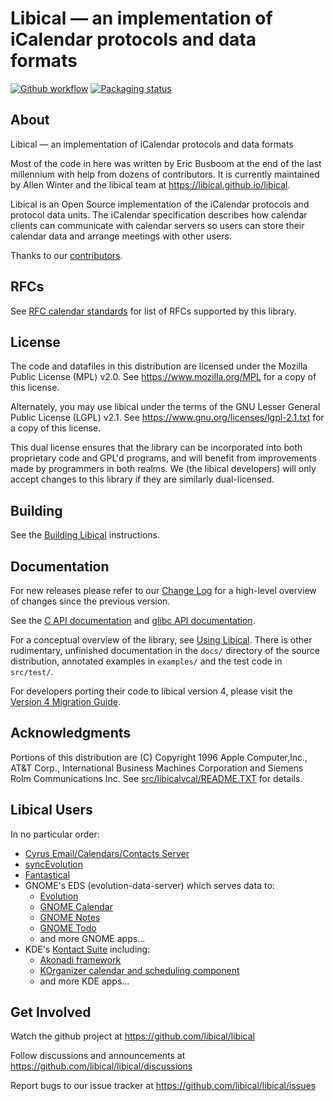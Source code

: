 # Libical — an implementation of iCalendar protocols and data formats

[![Github workflow](https://github.com/libical/libical/actions/workflows/build.yml/badge.svg)](https://github.com/libical/libical/actions)
[![Packaging status](https://repology.org/badge/tiny-repos/libical.svg)](https://repology.org/metapackage/libical)

## About

Libical — an implementation of iCalendar protocols and data formats

Most of the code in here was written by Eric Busboom at the end
of the last millennium with help from dozens of contributors.
It is currently maintained by Allen Winter and the libical team
at <https://libical.github.io/libical>.

Libical is an Open Source implementation of the iCalendar protocols
and protocol data units. The iCalendar specification describes how
calendar clients can communicate with calendar servers so users can
store their calendar data and arrange meetings with other users.

Thanks to our [contributors](CONTRIBUTORS.md).

## RFCs

See [RFC calendar standards](docs/rfcs.md) for list of RFCs supported by this library.

## License

The code and datafiles in this distribution are licensed under the
Mozilla Public License (MPL) v2.0. See <https://www.mozilla.org/MPL>
for a copy of this license.

Alternately, you may use libical under the terms of the GNU Lesser
General Public License (LGPL) v2.1. See <https://www.gnu.org/licenses/lgpl-2.1.txt>
for a copy of this license.

This dual license ensures that the library can be incorporated into
both proprietary code and GPL'd programs, and will benefit from improvements
made by programmers in both realms. We (the libical developers) will only
accept changes to this library if they are similarly dual-licensed.

## Building

See the [Building Libical](INSTALL.md) instructions.

## Documentation

For new releases please refer to our [Change Log](CHANGELOG.md) for a high-level
overview of changes since the previous version.

See the [C API documentation](https://libical.github.io/libical/v4/apidocs/) and
[glibc API documentation](https://libical.github.io/libical/v4/libical-glib/).

For a conceptual overview of the library, see [Using Libical](docs/UsingLibical.md).
There is other rudimentary, unfinished documentation in the `docs/` directory of the
source distribution, annotated examples in `examples/` and the test code in `src/test/`.

For developers porting their code to libical version 4, please visit the
[Version 4 Migration Guide](docs/MigrationGuide_to_4.md).

## Acknowledgments

Portions of this distribution are (C) Copyright 1996 Apple Computer,Inc., AT&T Corp.,
International Business Machines Corporation and Siemens Rolm Communications Inc.
See [src/libicalvcal/README.TXT](src/libicalvcal/README.txt) for details.

## Libical Users

In no particular order:

* [Cyrus Email/Calendars/Contacts Server](https://www.cyrusimap.org)
* [syncEvolution](https://syncevolution.org)
* [Fantastical](https://flexibits.com/fantastical)
* GNOME's EDS (evolution-data-server) which serves data to:
  * [Evolution](https://wiki.gnome.org/Apps/Evolution)
  * [GNOME Calendar](https://wiki.gnome.org/Apps/Calendar)
  * [GNOME Notes](https://wiki.gnome.org/Apps/Notes)
  * [GNOME Todo](https://wiki.gnome.org/Apps/Todo)
  * and more GNOME apps...
* KDE's [Kontact Suite](https://kontact.kde.org) including:
  * [Akonadi framework](https://kontact.kde.org/components/akonadi.html)
  * [KOrganizer calendar and scheduling component](https://kontact.kde.org/components/korganizer.html)
  * and more KDE apps...

## Get Involved

Watch the github project at <https://github.com/libical/libical>

Follow discussions and announcements at
  <https://github.com/libical/libical/discussions>

Report bugs to our issue tracker at
  <https://github.com/libical/libical/issues>
